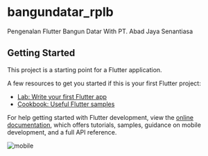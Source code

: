 # bangundatar_rplb

Pengenalan Flutter Bangun Datar With PT. Abad Jaya Senantiasa

## Getting Started

This project is a starting point for a Flutter application.

A few resources to get you started if this is your first Flutter project:

- [Lab: Write your first Flutter app](https://docs.flutter.dev/get-started/codelab)
- [Cookbook: Useful Flutter samples](https://docs.flutter.dev/cookbook)

For help getting started with Flutter development, view the
[online documentation](https://docs.flutter.dev/), which offers tutorials,
samples, guidance on mobile development, and a full API reference.

![mobile](https://github.com/gagayoga/BangunDatar_Flutter/assets/115129122/b77acb16-4cb2-4d93-acbb-996649c407a5)


